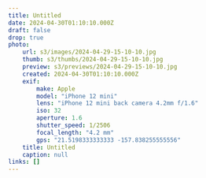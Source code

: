 ```yaml
---
title: Untitled
date: 2024-04-30T01:10:10.000Z
draft: false
drop: true
photo:
    url: s3/images/2024-04-29-15-10-10.jpg
    thumb: s3/thumbs/2024-04-29-15-10-10.jpg
    preview: s3/previews/2024-04-29-15-10-10.jpg
    created: 2024-04-30T01:10:10.000Z
    exif:
        make: Apple
        model: "iPhone 12 mini"
        lens: "iPhone 12 mini back camera 4.2mm f/1.6"
        iso: 32
        aperture: 1.6
        shutter_speed: 1/2506
        focal_length: "4.2 mm"
        gps: "21.5198333333333 -157.838255555556"
    title: Untitled
    caption: null
links: []
---
```

